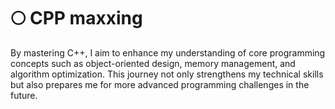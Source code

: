 # 🌕 CPP maxxing

By mastering C++, I aim to enhance my understanding of core programming concepts such as object-oriented design, memory management, and algorithm optimization. This journey not only strengthens my technical skills but also prepares me for more advanced programming challenges in the future.
